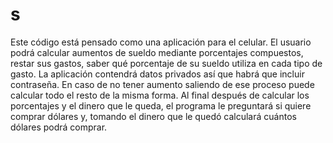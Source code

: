 # s
Este código está pensado como una aplicación para el celular. El usuario podrá calcular aumentos de sueldo mediante porcentajes compuestos, restar sus gastos, saber qué porcentaje de su sueldo utiliza en cada tipo de gasto.
La aplicación contendrá datos privados así que habrá que incluir contraseña. 
En caso de no tener aumento saliendo de ese proceso puede calcular todo el resto de la misma forma.
Al final después de calcular los porcentajes y el dinero que le queda, el programa le preguntará si quiere comprar dólares y, tomando el dinero que le quedó calculará cuántos dólares podrá comprar. 

